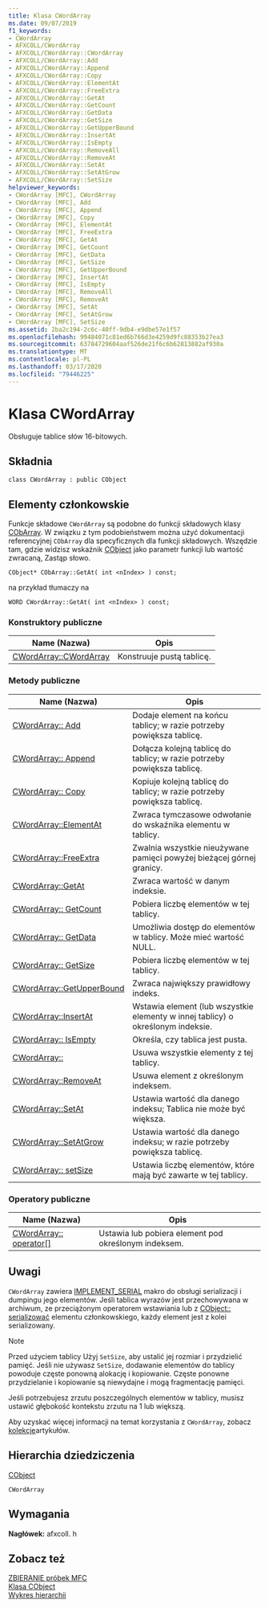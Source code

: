 ```yaml
---
title: Klasa CWordArray
ms.date: 09/07/2019
f1_keywords:
- CWordArray
- AFXCOLL/CWordArray
- AFXCOLL/CWordArray::CWordArray
- AFXCOLL/CWordArray::Add
- AFXCOLL/CWordArray::Append
- AFXCOLL/CWordArray::Copy
- AFXCOLL/CWordArray::ElementAt
- AFXCOLL/CWordArray::FreeExtra
- AFXCOLL/CWordArray::GetAt
- AFXCOLL/CWordArray::GetCount
- AFXCOLL/CWordArray::GetData
- AFXCOLL/CWordArray::GetSize
- AFXCOLL/CWordArray::GetUpperBound
- AFXCOLL/CWordArray::InsertAt
- AFXCOLL/CWordArray::IsEmpty
- AFXCOLL/CWordArray::RemoveAll
- AFXCOLL/CWordArray::RemoveAt
- AFXCOLL/CWordArray::SetAt
- AFXCOLL/CWordArray::SetAtGrow
- AFXCOLL/CWordArray::SetSize
helpviewer_keywords:
- CWordArray [MFC], CWordArray
- CWordArray [MFC], Add
- CWordArray [MFC], Append
- CWordArray [MFC], Copy
- CWordArray [MFC], ElementAt
- CWordArray [MFC], FreeExtra
- CWordArray [MFC], GetAt
- CWordArray [MFC], GetCount
- CWordArray [MFC], GetData
- CWordArray [MFC], GetSize
- CWordArray [MFC], GetUpperBound
- CWordArray [MFC], InsertAt
- CWordArray [MFC], IsEmpty
- CWordArray [MFC], RemoveAll
- CWordArray [MFC], RemoveAt
- CWordArray [MFC], SetAt
- CWordArray [MFC], SetAtGrow
- CWordArray [MFC], SetSize
ms.assetid: 2ba2c194-2c6c-40ff-9db4-e9dbe57e1f57
ms.openlocfilehash: 99484071c81ed6b766d3e4259d9fc88353b27ea3
ms.sourcegitcommit: 63784729604aaf526de21f6c6b62813882af930a
ms.translationtype: MT
ms.contentlocale: pl-PL
ms.lasthandoff: 03/17/2020
ms.locfileid: "79446225"
---
```

# <a name="cwordarray-class"></a>Klasa CWordArray

Obsługuje tablice słów 16-bitowych.

## <a name="syntax"></a>Składnia

```
class CWordArray : public CObject
```

## <a name="members"></a>Elementy członkowskie

Funkcje składowe `CWordArray` są podobne do funkcji składowych klasy [CObArray](../../mfc/reference/cobarray-class.md). W związku z tym podobieństwem można użyć dokumentacji referencyjnej `CObArray` dla specyficznych dla funkcji składowych. Wszędzie tam, gdzie widzisz wskaźnik [CObject](../../mfc/reference/cobject-class.md) jako parametr funkcji lub wartość zwracaną, Zastąp słowo.

`CObject* CObArray::GetAt( int <nIndex> ) const;`

na przykład tłumaczy na

`WORD CWordArray::GetAt( int <nIndex> ) const;`

### <a name="public-constructors"></a>Konstruktory publiczne

|Name (Nazwa)|Opis|
|----------|-----------------|
|[CWordArray::CWordArray](../../mfc/reference/cobarray-class.md#cobarray)|Konstruuje pustą tablicę.|

### <a name="public-methods"></a>Metody publiczne

|Name (Nazwa)|Opis|
|----------|-----------------|
|[CWordArray:: Add](../../mfc/reference/cobarray-class.md#add)|Dodaje element na końcu tablicy; w razie potrzeby powiększa tablicę.|
|[CWordArray:: Append](../../mfc/reference/cobarray-class.md#append)|Dołącza kolejną tablicę do tablicy; w razie potrzeby powiększa tablicę.|
|[CWordArray:: Copy](../../mfc/reference/cobarray-class.md#copy)|Kopiuje kolejną tablicę do tablicy; w razie potrzeby powiększa tablicę.|
|[CWordArray::ElementAt](../../mfc/reference/cobarray-class.md#elementat)|Zwraca tymczasowe odwołanie do wskaźnika elementu w tablicy.|
|[CWordArray::FreeExtra](../../mfc/reference/cobarray-class.md#freeextra)|Zwalnia wszystkie nieużywane pamięci powyżej bieżącej górnej granicy.|
|[CWordArray::GetAt](../../mfc/reference/cobarray-class.md#getat)|Zwraca wartość w danym indeksie.|
|[CWordArray:: GetCount](../../mfc/reference/cobarray-class.md#getcount)|Pobiera liczbę elementów w tej tablicy.|
|[CWordArray:: GetData](../../mfc/reference/cobarray-class.md#getdata)|Umożliwia dostęp do elementów w tablicy. Może mieć wartość NULL.|
|[CWordArray:: GetSize](../../mfc/reference/cobarray-class.md#getsize)|Pobiera liczbę elementów w tej tablicy.|
|[CWordArray::GetUpperBound](../../mfc/reference/cobarray-class.md#getupperbound)|Zwraca największy prawidłowy indeks.|
|[CWordArray::InsertAt](../../mfc/reference/cobarray-class.md#insertat)|Wstawia element (lub wszystkie elementy w innej tablicy) o określonym indeksie.|
|[CWordArray:: IsEmpty](../../mfc/reference/cobarray-class.md#isempty)|Określa, czy tablica jest pusta.|
|[CWordArray::](../../mfc/reference/cobarray-class.md#removeall)|Usuwa wszystkie elementy z tej tablicy.|
|[CWordArray::RemoveAt](../../mfc/reference/cobarray-class.md#removeat)|Usuwa element z określonym indeksem.|
|[CWordArray::SetAt](../../mfc/reference/cobarray-class.md#setat)|Ustawia wartość dla danego indeksu; Tablica nie może być większa.|
|[CWordArray::SetAtGrow](../../mfc/reference/cobarray-class.md#setatgrow)|Ustawia wartość dla danego indeksu; w razie potrzeby powiększa tablicę.|
|[CWordArray:: setSize](../../mfc/reference/cobarray-class.md#setsize)|Ustawia liczbę elementów, które mają być zawarte w tej tablicy.|

### <a name="public-operators"></a>Operatory publiczne

|Name (Nazwa)|Opis|
|----------|-----------------|
|[CWordArray:: operator&#91;&#93;](../../mfc/reference/cobarray-class.md#operator_at)|Ustawia lub pobiera element pod określonym indeksem.|

## <a name="remarks"></a>Uwagi

`CWordArray` zawiera [IMPLEMENT_SERIAL](run-time-object-model-services.md#implement_serial) makro do obsługi serializacji i dumpingu jego elementów. Jeśli tablica wyrazów jest przechowywana w archiwum, ze przeciążonym operatorem wstawiania lub z [CObject:: serializować](../../mfc/reference/cobject-class.md#serialize) elementu członkowskiego, każdy element jest z kolei serializowany.

> [!NOTE]
>  Przed użyciem tablicy Użyj `SetSize`, aby ustalić jej rozmiar i przydzielić pamięć. Jeśli nie używasz `SetSize`, dodawanie elementów do tablicy powoduje częste ponowną alokację i kopiowanie. Częste ponowne przydzielanie i kopiowanie są niewydajne i mogą fragmentację pamięci.

Jeśli potrzebujesz zrzutu poszczególnych elementów w tablicy, musisz ustawić głębokość kontekstu zrzutu na 1 lub większą.

Aby uzyskać więcej informacji na temat korzystania z `CWordArray`, zobacz [kolekcje](../../mfc/collections.md)artykułów.

## <a name="inheritance-hierarchy"></a>Hierarchia dziedziczenia

[CObject](../../mfc/reference/cobject-class.md)

`CWordArray`

## <a name="requirements"></a>Wymagania

**Nagłówek:** afxcoll. h

## <a name="see-also"></a>Zobacz też

[ZBIERANIE próbek MFC](../../overview/visual-cpp-samples.md)<br/>
[Klasa CObject](../../mfc/reference/cobject-class.md)<br/>
[Wykres hierarchii](../../mfc/hierarchy-chart.md)
